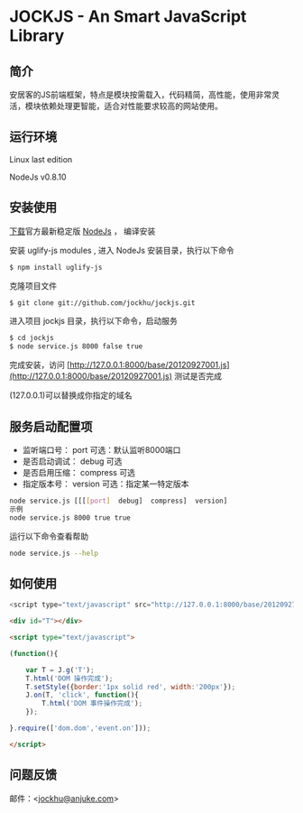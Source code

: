 JOCKJS - An Smart JavaScript Library
=======================================


 简介
--------------------------------------

安居客的JS前端框架，特点是模块按需载入，代码精简，高性能，使用非常灵活，模块依赖处理更智能，适合对性能要求较高的网站使用。


 运行环境
--------------------------------------

Linux last edition

NodeJs v0.8.10


 安装使用
--------------------------------------

[下载](http://nodejs.org/)官方最新稳定版 [NodeJs](http://nodejs.org/) ， 编译安装


安装 uglify-js modules , 进入 NodeJs 安装目录，执行以下命令

```bash
$ npm install uglify-js
```

克隆项目文件

```bash
$ git clone git://github.com/jockhu/jockjs.git
```

进入项目 jockjs 目录，执行以下命令，启动服务

```bash
$ cd jockjs
$ node service.js 8000 false true
```

完成安装，访问 [http://127.0.0.1:8000/base/20120927001.js](http://127.0.0.1:8000/base/20120927001.js) 测试是否完成

(127.0.0.1)可以替换成你指定的域名


 服务启动配置项
--------------------------------------

 - 监听端口号：    port       可选：默认监听8000端口
 - 是否启动调试：  debug      可选
 - 是否启用压缩：  compress   可选
 - 指定版本号：    version    可选：指定某一特定版本

```bash
node service.js [[[[port]  debug]  compress]  version]
示例
node service.js 8000 true true
```

运行以下命令查看帮助

```bash
node service.js --help
```

 如何使用
--------------------------------------

```js
<script type="text/javascript" src="http://127.0.0.1:8000/base/20120927001.js"></script>
```

```html
<div id="T"></div>

<script type="text/javascript">

(function(){

    var T = J.g('T');
    T.html('DOM 操作完成');
    T.setStyle({border:'1px solid red', width:'200px'});
    J.on(T, 'click', function(){
        T.html('DOM 事件操作完成');
    });

}.require(['dom.dom','event.on']));

</script>
```

 问题反馈
--------------------------------------
邮件：<[jockhu@anjuke.com](mailto:jockhu@anjuke.com)>
